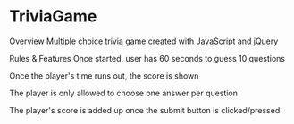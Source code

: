 # TriviaGame
Overview
Multiple choice trivia game created with JavaScript and jQuery

Rules & Features
Once started, user has 60 seconds to guess 10 questions

Once the player's time runs out, the score is shown

The player is only allowed to choose one answer per question

The player's score is added up once the submit button is clicked/pressed.

